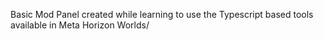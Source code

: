 Basic Mod Panel created while learning to use the Typescript based tools available in Meta Horizon Worlds/ 
